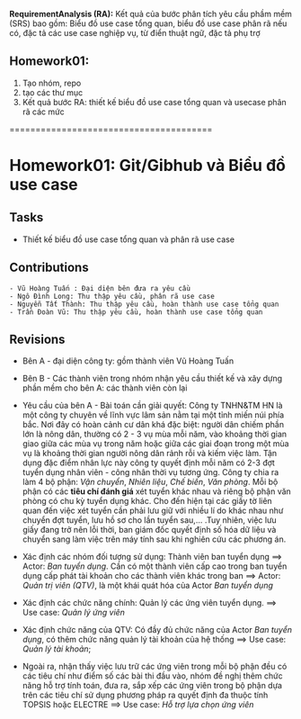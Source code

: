 **RequirementAnalysis (RA):** Kết quả của bước phân tích yêu cầu phầm mềm (SRS) bao gồm: Biểu đồ use case tổng quan, biểu đồ use case phân rã nếu có, đặc tả các use case nghiệp vụ, từ điển thuật ngữ, đặc tả phụ trợ

## Homework01:
1. Tạo nhóm, repo
2. tạo các thư mục
3. Kết quả bước RA: thiết kế biểu đồ use case tổng quan và usecase phân rã các mức

=======================================

# Homework01: Git/Gibhub và Biểu đồ use case
## Tasks
 - Thiết kế biểu đồ use case tổng quan và phân rã use case
## Contributions
    - Vũ Hoàng Tuấn : Đại diện bên đưa ra yêu cầu
    - Ngô Đình Long: Thu thập yêu cầu, phân rã use case
    - Nguyễn Tất Thành: Thu thập yêu cầu, hoàn thành use case tổng quan
    - Trần Đoàn Vũ: Thu thập yêu cầu, hoàn thành use case tổng quan
## Revisions 
 - Bên A - đại diện công ty: gồm thành viên Vũ Hoàng Tuấn
 - Bên B - Các thành viên trong nhóm nhận yêu cầu thiết kế và xây dựng phần mềm cho bên A: các thành viên còn lại
 - Yêu cầu của bên A - Bài toán cần giải quyết: 
    Công ty TNHN&TM HN là một công ty chuyên về lĩnh vực lâm sản nằm tại một tỉnh miến núi phía bắc. Nơi đây có hoàn cảnh cư dân khá đặc biệt: người dân chiếm phần lớn là nông dân, thường có 2 - 3 vụ mùa mỗi năm, vào khoảng thời gian giao giữa các mùa vụ trong năm hoặc giữa các giai đoạn trong một mùa vụ là khoảng thời gian người nông dân rảnh rỗi và kiếm việc làm. Tận dụng đặc điểm nhân lực này công ty quyết định mỗi năm có 2-3 đợt tuyển dụng nhân viên - công nhân thời vụ tương ứng. 
    Công ty chia ra làm 4 bộ phận: *Vận chuyển*, *Nhiên liệu*, *Chế biến*, *Văn phòng*. Mỗi bộ phận có các **tiêu chí đánh giá** xét tuyển khác nhau và riêng bộ phận văn phòng có chu kỳ tuyển dụng khác. Cho đến hiện tại các giấy tờ liên quan đến việc xét tuyển cần phải lưu giữ với nhiều lí do khác nhau như chuyển đợt tuyển, lưu hồ sơ cho lần tuyển sau,... .Tuy nhiên, việc lưu giấy đang trở nên lỗi thời, ban giám đốc quyết định số hóa dữ liệu và chuyển sang làm việc trên máy tính sau khi nghiên cứu các phương án.

 - Xác định các nhóm đối tượng sử dụng: Thành viên ban tuyển dụng ==> Actor: *Ban tuyển dụng*. Cần có một thành viên cấp cao trong ban tuyển dụng cấp phát tài khoản cho các thành viên khác trong ban ==> Actor: *Quản trị viên (QTV)*, là một khái quát hóa của Actor *Ban tuyển dụng*
 - Xác định các chức năng chính: Quản lý các ứng viên tuyển dụng. ==> Use case: *Quản lý ứng viên*
 - Xác định chức năng của QTV: Có đầy đủ chức năng của Actor *Ban tuyển dụng*, có thêm chức năng quản lý tài khoản của hệ thống ==> Use case: *Quản lý tài khoản*;
 - Ngoài ra, nhận thấy việc lưu trữ các ứng viên trong mỗi bộ phận đều có các tiêu chí như điểm số các bài thi đầu vào, nhóm đề nghị thêm chức năng hỗ trợ tính toán, đưa ra, sắp xếp các ứng viên trong bộ phận dựa trên các tiêu chí sử dụng phương pháp ra quyết định đa thuộc tính TOPSIS hoặc ELECTRE ==> Use case: *Hỗ trợ lựa chọn ứng viên*